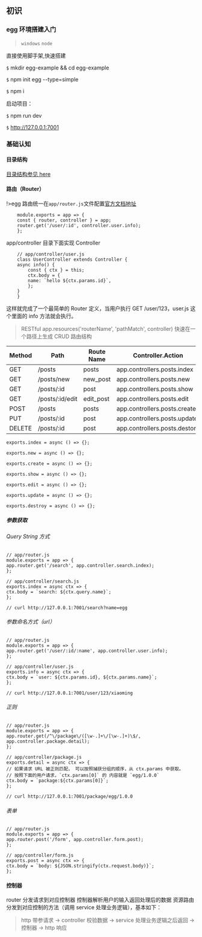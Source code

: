 ## 初识

### egg 环境搭建入门

> `windows` `node`

直接使用脚手架,快速搭建

`$` mkdir egg-example && cd egg-example

`$` npm init egg --type=simple

`$` npm i

启动项目：

`$` npm run dev

`$` http://127.0.0.1:7001

### 基础认知

#### 目录结构

[目录结构参见 here](https://eggjs.org/zh-cn/basics/structure.html)

#### 路由（Router）

!>egg 路由统一在`app/router.js`文件配置[官方文档地址](https://eggjs.org/zh-cn/basics/router.html)

```script
    module.exports = app => {
    const { router, controller } = app;
    router.get('/user/:id', controller.user.info);
    };
```

app/controller 目录下面实现 Controller

```script
    // app/controller/user.js
    class UserController extends Controller {
    async info() {
        const { ctx } = this;
        ctx.body = {
        name: `hello ${ctx.params.id}`,
        };
    }
    }
```

这样就完成了一个最简单的 Router 定义，当用户执行 GET /user/123，user.js 这个里面的 info 方法就会执行。

> RESTful app.resources('routerName', 'pathMatch', controller) 快速在一个路径上生成 CRUD 路由结构

| Method | Path            | Route Name | Controller.Action             |
| ------ | --------------- | ---------- | ----------------------------- |
| GET    | /posts          | posts      | app.controllers.posts.index   |
| GET    | /posts/new      | new_post   | app.controllers.posts.new     |
| GET    | /posts/:id      | post       | app.controllers.posts.show    |
| GET    | /posts/:id/edit | edit_post  | app.controllers.posts.edit    |
| POST   | /posts          | posts      | app.controllers.posts.create  |
| PUT    | /posts/:id      | post       | app.controllers.posts.update  |
| DELETE | /posts/:id      | post       | app.controllers.posts.destory |

    exports.index = async () => {};

    exports.new = async () => {};

    exports.create = async () => {};

    exports.show = async () => {};

    exports.edit = async () => {};

    exports.update = async () => {};

    exports.destroy = async () => {};

##### 参数获取

###### Query String 方式

    // app/router.js
    module.exports = app => {
    app.router.get('/search', app.controller.search.index);
    };

    // app/controller/search.js
    exports.index = async ctx => {
    ctx.body = `search: ${ctx.query.name}`;
    };

    // curl http://127.0.0.1:7001/search?name=egg

###### 参数命名方式（url）

    // app/router.js
    module.exports = app => {
    app.router.get('/user/:id/:name', app.controller.user.info);
    };

    // app/controller/user.js
    exports.info = async ctx => {
    ctx.body = `user: ${ctx.params.id}, ${ctx.params.name}`;
    };

    // curl http://127.0.0.1:7001/user/123/xiaoming

###### 正则

    // app/router.js
    module.exports = app => {
    app.router.get(/^\/package\/([\w-.]+\/[\w-.]+)\$/, app.controller.package.detail);
    };

    // app/controller/package.js
    exports.detail = async ctx => {
    // 如果请求 URL 被正则匹配， 可以按照捕获分组的顺序，从 ctx.params 中获取。
    // 按照下面的用户请求，`ctx.params[0]` 的 内容就是 `egg/1.0.0`
    ctx.body = `package:${ctx.params[0]}`;
    };

    // curl http://127.0.0.1:7001/package/egg/1.0.0

###### 表单

    // app/router.js
    module.exports = app => {
    app.router.post('/form', app.controller.form.post);
    };

    // app/controller/form.js
    exports.post = async ctx => {
    ctx.body = `body: ${JSON.stringify(ctx.request.body)}`;
    };

#### 控制器

router 分发请求到对应控制器 控制器解析用户的输入返回处理后的数据 资源路由分发到对应控制的方法（调用 service 处理业务逻辑），基本如下：

> http 带参请求 -> controller 校验数据 -> service 处理业务逻辑之后返回 -> 控制器 -> http 响应
